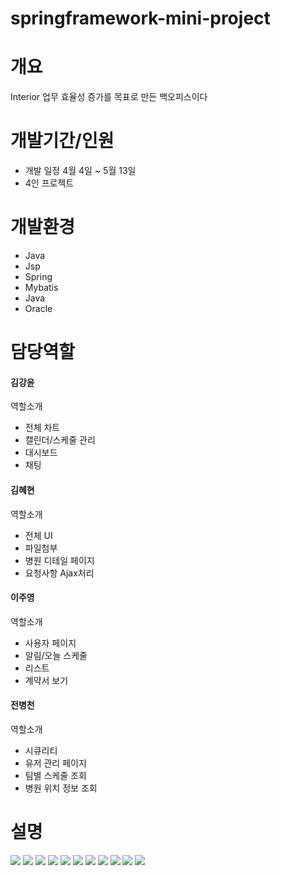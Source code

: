 # springframework-mini-project

<h1>개요</h1>
<span>Interior 업무 효율성 증가를 목표로 만든 백오피스이다</span>
<span></span>

<h1>개발기간/인원</h1>
<ul>
 <li>개발 일정 4월 4일 ~ 5월 13일</li>
  <li>4인 프로젝트</li>
</ul>

<h1>개발환경</h1>
<ul>
  <li>Java</li>
  <li>Jsp</li>
  <li>Spring</li>
  <li>Mybatis</li>
  <li>Java</li>
  <li>Oracle</li>
</ul>
<h1>담당역할</h1>
<h4>김강윤</h4>
<span>역할소개<span>
<ul>
  <li>전체 차트</li>
  <li>캘린더/스케줄 관리</li>
  <li>대시보드</li>
 <li>채팅</li>
</ul>
<h4>김혜현</h4>
<span>역할소개<span>
<ul>
  <li>전체 UI</li>
  <li>파일첨부</li>
  <li>병원 디테일 페이지</li>
  <li>요청사항 Ajax처리</li>
</ul>
 <h4>이주영</h4>
<span>역할소개<span>
<ul>
  <li>사용자 페이지</li>
  <li>알림/오늘 스케줄</li>
  <li>리스트</li>
  <li>계약서 보기</li>
</ul>
 <h4>전병천</h4>
<span>역할소개<span>
<ul>
  <li>시큐리티</li>
  <li>유저 관리 페이지</li>
  <li>팀별 스케줄 조회</li>
  <li>병원 위치 정보 조회</li>
</ul>
<h1>설명</h1>
<span>
  <img src="https://user-images.githubusercontent.com/55389539/168534330-353ad8b2-df93-463f-a14d-10d5026143e1.png"/>
  <img src="https://user-images.githubusercontent.com/55389539/168535529-2e625cdc-5923-4cc0-ac21-bdbb4e2dc31f.png"/>
  <img src="https://user-images.githubusercontent.com/55389539/168535602-0995b88f-4977-4327-a824-8e709f0532a0.png"/>
  <img src="https://user-images.githubusercontent.com/55389539/168535665-69021368-9464-40c8-b3b5-f16b8d2a6a61.png"/>
  <img src="https://user-images.githubusercontent.com/55389539/168571978-82854308-7e6a-480f-bc01-9d5445a20ba9.gif"/>
  <img src="https://user-images.githubusercontent.com/55389539/168535730-15680d2c-dd1d-4095-b1c5-e3fe5d372565.png"/>
  <img src="https://user-images.githubusercontent.com/55389539/168572131-de15d7b8-a370-4404-99f8-9a2ee14808be.gif"/>
  <img src="https://user-images.githubusercontent.com/55389539/168535769-8db83e1d-92c1-491c-ac75-898e4570b8b1.png"/>
  <img src="https://user-images.githubusercontent.com/55389539/168535806-a6d42dd7-face-4ae4-8774-9b7aede93b5a.png"/>
  <img src="https://user-images.githubusercontent.com/55389539/168535838-32c17c4c-e6f1-4d5e-902a-f35095cb085a.png"/>
  <img src="https://user-images.githubusercontent.com/55389539/168535910-61578b79-2203-4897-87ca-07e3fd52ece4.png"/>
 
 

<span>
